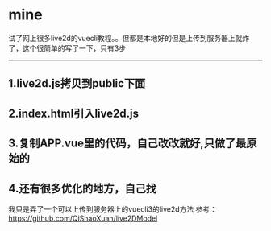 # mine

试了网上很多live2d的vuecli教程。。但都是本地好的但是上传到服务器上就炸了，这个很简单的写了一下，只有3步
***
## 1.live2d.js拷贝到public下面

## 2.index.html引入live2d.js

## 3.复制APP.vue里的代码，自己改改就好,只做了最原始的


## 4.还有很多优化的地方，自己找
我只是弄了一个可以上传到服务器上的vuecli3的live2d方法
参考：https://github.com/QiShaoXuan/live2DModel
